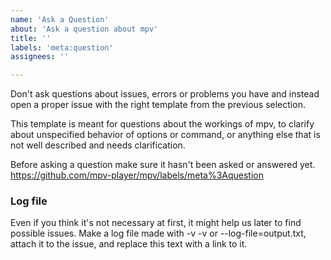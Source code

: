 ```yaml
---
name: 'Ask a Question'
about: 'Ask a question about mpv'
title: ''
labels: 'meta:question'
assignees: ''

---
```


Don't ask questions about issues, errors or problems you have and instead open
a proper issue with the right template from the previous selection.

This template is meant for questions about the workings of mpv, to clarify about
unspecified behavior of options or command, or anything else that is not well
described and needs clarification.

Before asking a question make sure it hasn't been asked or answered yet.
https://github.com/mpv-player/mpv/labels/meta%3Aquestion

### Log file

Even if you think it's not necessary at first, it might help us later to find
possible issues. Make a log file made with -v -v or --log-file=output.txt,
attach it to the issue, and replace this text with a link to it.
